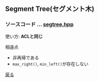## Segment Tree(セグメント木)

### ソースコード $...$ <a href = "segtree.hpp">segtree.hpp</a>

使い方: **__ACLと同じ__** 


相違点
- 非再帰である
- `max_right()`, `min_left()`が存在しない   


<a href = "https://github.com/tomo-224/klib/blob/main/type/structure.md">戻る</a>
